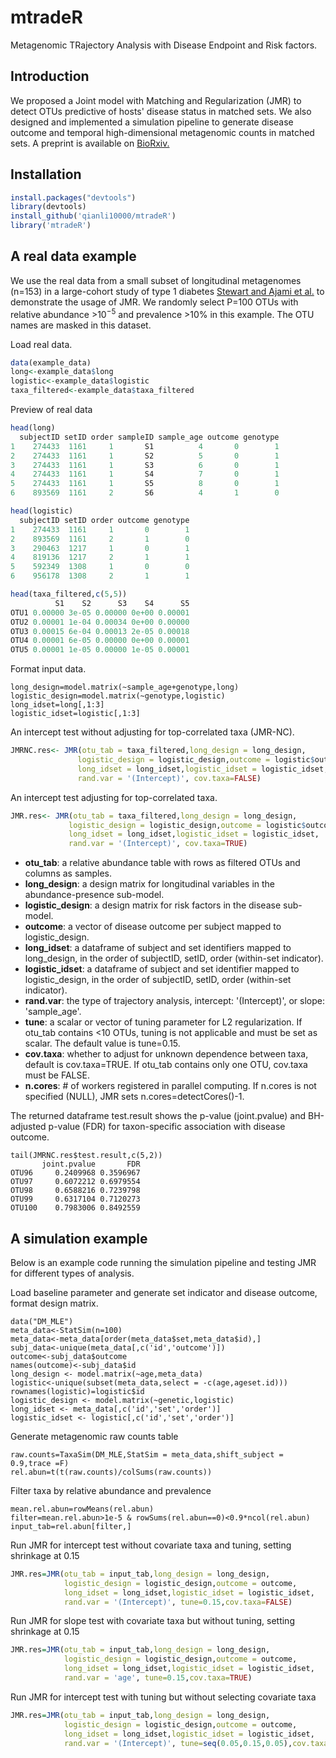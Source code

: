 # mtradeR

Metagenomic TRajectory Analysis with Disease Endpoint and Risk factors.

## Introduction

We proposed a Joint model with Matching and Regularization (JMR) to detect OTUs predictive of hosts' disease status in matched sets. We also designed and implemented a simulation pipeline to generate disease outcome and temporal high-dimensional metagenomic counts in matched sets. A preprint is available on [BioRxiv.](https://www.biorxiv.org/content/10.1101/2022.04.19.488854v2)

## Installation

```r
install.packages("devtools")
library(devtools)
install_github('qianli10000/mtradeR')
library('mtradeR')
```

## A real data example

We use the real data from a small subset of longitudinal metagenomes (n=153) in a large-cohort study of type 1 diabetes [Stewart and Ajami et al.](https://www.nature.com/articles/s41586-018-0617-x) to demonstrate the usage of JMR. We randomly select P=100 OTUs with relative abundance >$10^{-5}$ and prevalence >10% in this example. The OTU names are masked in this dataset.

Load real data.

```r
data(example_data)
long<-example_data$long
logistic<-example_data$logistic
taxa_filtered<-example_data$taxa_filtered
```
Preview of real data
```r
head(long)
  subjectID setID order sampleID sample_age outcome genotype
1    274433  1161     1       S1          4       0        1
2    274433  1161     1       S2          5       0        1
3    274433  1161     1       S3          6       0        1
4    274433  1161     1       S4          7       0        1
5    274433  1161     1       S5          8       0        1
6    893569  1161     2       S6          4       1        0

head(logistic)
  subjectID setID order outcome genotype
1    274433  1161     1       0        1
2    893569  1161     2       1        0
3    290463  1217     1       0        1
4    819136  1217     2       1        1
5    592349  1308     1       0        0
6    956178  1308     2       1        1

head(taxa_filtered,c(5,5))
          S1    S2      S3    S4      S5
OTU1 0.00000 3e-05 0.00000 0e+00 0.00001
OTU2 0.00001 1e-04 0.00034 0e+00 0.00000
OTU3 0.00015 6e-04 0.00013 2e-05 0.00018
OTU4 0.00001 6e-05 0.00000 0e+00 0.00001
OTU5 0.00001 1e-05 0.00000 1e-05 0.00001

```

Format input data.

```{r}
long_design=model.matrix(~sample_age+genotype,long)
logistic_design=model.matrix(~genotype,logistic)
long_idset=long[,1:3]
logistic_idset=logistic[,1:3]
```

An intercept test without adjusting for top-correlated taxa (JMR-NC).

```r
JMRNC.res<- JMR(otu_tab = taxa_filtered,long_design = long_design,
               logistic_design = logistic_design,outcome = logistic$outcome, 
               long_idset = long_idset,logistic_idset = logistic_idset,
               rand.var = '(Intercept)', cov.taxa=FALSE)
```

An intercept test adjusting for top-correlated taxa.

```r
JMR.res<- JMR(otu_tab = taxa_filtered,long_design = long_design,
             logistic_design = logistic_design,outcome = logistic$outcome, 
             long_idset = long_idset,logistic_idset = logistic_idset,
             rand.var = '(Intercept)', cov.taxa=TRUE)
```

-   **otu_tab**: a relative abundance table with rows as filtered OTUs and columns as samples.
-   **long_design**: a design matrix for longitudinal variables in the abundance-presence sub-model.
-   **logistic_design**: a design matrix for risk factors in the disease sub-model.
-   **outcome**: a vector of disease outcome per subject mapped to logistic_design.
-   **long_idset**: a dataframe of subject and set identifiers mapped to long_design, in the order of subjectID, setID, order (within-set indicator).
-   **logistic_idset**: a dataframe of subject and set identifier mapped to logistic_design, in the order of subjectID, setID, order (within-set indicator).
-   **rand.var**: the type of trajectory analysis, intercept: '(Intercept)', or slope: 'sample_age'.
-   **tune**: a scalar or vector of tuning parameter for L2 regularization. If otu_tab contains \<10 OTUs, tuning is not applicable and must be set as scalar. The default value is tune=0.15.
-   **cov.taxa**: whether to adjust for unknown dependence between taxa, default is cov.taxa=TRUE. If otu_tab contains only one OTU, cov.taxa must be FALSE.
-   **n.cores**: \# of workers registered in parallel computing. If n.cores is not specified (NULL), JMR sets n.cores=detectCores()-1.

The returned dataframe test.result shows the p-value (joint.pvalue) and BH-adjusted p-value (FDR) for taxon-specific association with disease outcome.

```{r}
tail(JMRNC.res$test.result,c(5,2))
       joint.pvalue       FDR
OTU96     0.2409968 0.3596967
OTU97     0.6072212 0.6979554
OTU98     0.6588216 0.7239798
OTU99     0.6317104 0.7120273
OTU100    0.7983006 0.8492559
```

## A simulation example

Below is an example code running the simulation pipeline and testing JMR for different types of analysis.

Load baseline parameter and generate set indicator and disease outcome, format design matrix.

```{r}
data("DM_MLE")
meta_data<-StatSim(n=100)
meta_data<-meta_data[order(meta_data$set,meta_data$id),]
subj_data<-unique(meta_data[,c('id','outcome')])
outcome<-subj_data$outcome
names(outcome)<-subj_data$id
long_design <- model.matrix(~age,meta_data)
logistic<-unique(subset(meta_data,select = -c(age,ageset.id)))
rownames(logistic)=logistic$id
logistic_design <- model.matrix(~genetic,logistic)
long_idset <- meta_data[,c('id','set','order')]
logistic_idset <- logistic[,c('id','set','order')]
```

Generate metagenomic raw counts table

```{r}
raw.counts=TaxaSim(DM_MLE,StatSim = meta_data,shift_subject = 0.9,trace =F)
rel.abun=t(t(raw.counts)/colSums(raw.counts))
```

Filter taxa by relative abundance and prevalence

```{r}
mean.rel.abun=rowMeans(rel.abun)
filter=mean.rel.abun>1e-5 & rowSums(rel.abun==0)<0.9*ncol(rel.abun)
input_tab=rel.abun[filter,]
```

Run JMR for intercept test without covariate taxa and tuning, setting shrinkage at 0.15

```r
JMR.res=JMR(otu_tab = input_tab,long_design = long_design,
            logistic_design = logistic_design,outcome = outcome, 
            long_idset = long_idset,logistic_idset = logistic_idset,
            rand.var = '(Intercept)', tune=0.15,cov.taxa=FALSE)
```

Run JMR for slope test with covariate taxa but without tuning, setting shrinkage at 0.15

```r
JMR.res=JMR(otu_tab = input_tab,long_design = long_design,
            logistic_design = logistic_design,outcome = outcome, 
            long_idset = long_idset,logistic_idset = logistic_idset,
            rand.var = 'age', tune=0.15,cov.taxa=TRUE)
```

Run JMR for intercept test with tuning but without selecting covariate taxa

```r
JMR.res=JMR(otu_tab = input_tab,long_design = long_design,
            logistic_design = logistic_design,outcome = outcome, 
            long_idset = long_idset,logistic_idset = logistic_idset,
            rand.var = '(Intercept)', tune=seq(0.05,0.15,0.05),cov.taxa=FALSE)
```
